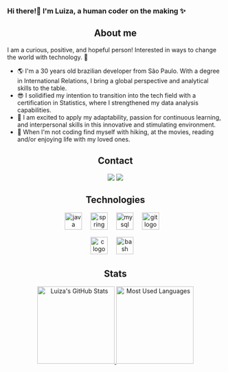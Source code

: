 ### Hi there!👋 I'm Luiza, a human coder on the making ✨

<h2 align="center">
  About me
</h2>

<div align="center">
<p align="left">
I am a curious, positive, and hopeful person! Interested in ways to change the world with technology. 💜
</p>
<ul align="left">
  <li>
      🌎 I'm a 30 years old brazilian developer from São Paulo. With a degree in International Relations, I bring a global perspective and analytical skills to the table. 
  </li>
  <li>
      😎 I solidified my intention to transition into the tech field with a certification in Statistics, where I strengthened my data analysis capabilities. 
  </li>
  <li>
      🚀 I am excited to apply my adaptability, passion for continuous learning, and interpersonal skills in this innovative and stimulating environment.
  </li>
  <li>
    🍃 When I'm not coding find myself with hiking, at the movies, reading and/or enjoying life with my loved ones.
  </li>
</ul>
</div>

<h2 align="center">
  Contact
</h2>

<div align="center">
<a href = "mailto:contato@seu-usuário-aqui"><img loading="lazy" src="https://img.shields.io/badge/Gmail-D14836?style=for-the-badge&logo=gmail&logoColor=white" target="_blank"></a>
<a href="https://www.linkedin.com/in/seu-usuário-linkedln-aqui" target="_blank"><img loading="lazy" src="https://img.shields.io/badge/-LinkedIn-%230077B5?style=for-the-badge&logo=linkedin&logoColor=white" target="_blank"></a>   
</div>

<h2 align="center">
  Technologies
</h2>
<div align="center">
  <img src="https://skillicons.dev/icons?i=java&theme=light" height="40" alt="java logo"  />
  <img width="12" />
  <img src="https://skillicons.dev/icons?i=spring&theme=light" height="40" alt="spring logo"  />
  <img width="12" />
  <img src="https://skillicons.dev/icons?i=mysql" height="40" alt="mysql logo"  />
  <img width="12" />
  <img src="https://skillicons.dev/icons?i=git" height="40" alt="git logo"  />
  <img width="12" />
  <p></p>
  <img src="https://skillicons.dev/icons?i=c&theme=light" height="40" alt="c logo"  />
  <img width="12" />
  <img src="https://skillicons.dev/icons?i=bash&theme=light" height="40" alt="bash logo"  />
  <img width="12" />

</div>

<h2 align="center">
  Stats
</h2>
<div align="center">
  <a href="https://github.com/anuraghazra/github-readme-stats">
    <img height="180em" src="https://github-readme-stats.vercel.app/api?username=luizakormann&show_icons=true&theme=default" alt="Luiza's GitHub Stats"/>
  </a>
  <a href="https://github.com/anuraghazra/github-readme-stats">
    <img height="180em" src="https://github-readme-stats.vercel.app/api/top-langs/?username=luizakormann&layout=compact&theme=default" alt="Most Used Languages"/>
  </a>
</div>
